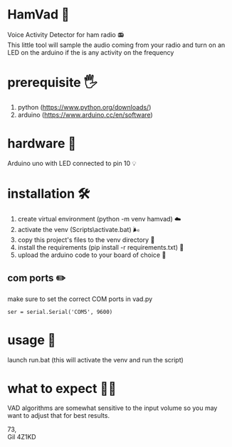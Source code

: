 # HamVad 🌺
Voice Activity Detector for ham radio 📻</br>
This little tool will sample the audio coming from your radio and turn on an LED on the arduino if the is any activity on the frequency

# prerequisite 🖐️
1. python (https://www.python.org/downloads/)
2. arduino (https://www.arduino.cc/en/software)

# hardware 🧰
Arduino uno with LED connected to pin 10 💡</br>

# installation 🛠
1. create virtual environment (python -m venv hamvad) ☁️
2. activate the venv (Scripts\activate.bat) 🌬️
3. copy this project's files to the venv directory 📑
4. install the requirements (pip install -r requirements.txt) 🧰
5. upload the arduino code to your board of choice 📂

## com ports ✏️
make sure to set the correct COM ports in vad.py<br/> 
```
ser = serial.Serial('COM5', 9600)
```

# usage 🚀
launch run.bat (this will activate the venv and run the script)

# what to expect 🤷‍♀️
VAD algorithms are somewhat sensitive to the input volume so you may want to adjust that for best results.</br>

73,<br/>
Gil 4Z1KD
